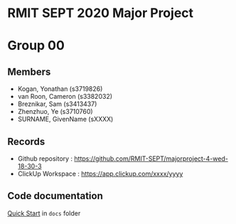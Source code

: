 # RMIT SEPT 2020 Major Project

# Group 00

## Members
* Kogan, Yonathan (s3719826)
* van Roon, Cameron (s3382032)
* Breznikar, Sam (s3413437)
* Zhenzhuo, Ye (s3710760)
* SURNAME, GivenName (sXXXX)

## Records

* Github repository : https://github.com/RMIT-SEPT/majorproject-4-wed-18-30-3
* ClickUp Workspace : https://app.clickup.com/xxxx/yyyy


## Code documentation

[Quick Start](/docs/README.md) in `docs` folder
